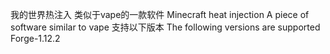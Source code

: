 我的世界热注入
类似于vape的一款软件
Minecraft heat injection
A piece of software similar to vape
支持以下版本
The following versions are supported
Forge-1.12.2
